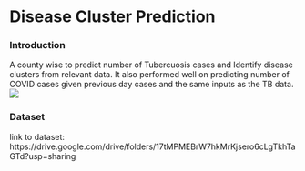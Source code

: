 # Disease Cluster Prediction
<h3>Introduction</h3>
A county wise to predict number of Tubercuosis cases and Identify disease clusters from relevant data. It also performed well on predicting number of COVID cases given previous day cases and the same inputs as the TB data.
<br>
<a href="https://github.com/aLefred0/aLefred0.github.io/blob/html/tb.png">
  <img src="tb.png" >	</a>
<br>
<h3>Dataset</h3>
link to  dataset: https://drive.google.com/drive/folders/17tMPMEBrW7hkMrKjsero6cLgTkhTaGTd?usp=sharing
